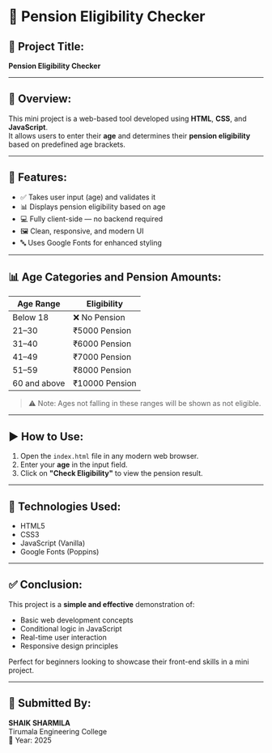 # 🧓 Pension Eligibility Checker

## 📌 Project Title:
**Pension Eligibility Checker**

---

## 📖 Overview:
This mini project is a web-based tool developed using **HTML**, **CSS**, and **JavaScript**.  
It allows users to enter their **age** and determines their **pension eligibility** based on predefined age brackets.

---

## 🌟 Features:
- ✅ Takes user input (age) and validates it
- 📊 Displays pension eligibility based on age
- 💻 Fully client-side — no backend required
- 🖼️ Clean, responsive, and modern UI
- 🔤 Uses Google Fonts for enhanced styling

---

## 📊 Age Categories and Pension Amounts:
| Age Range      | Eligibility               |
|----------------|---------------------------|
| Below 18       | ❌ No Pension              |
| 21–30          | ₹5000 Pension             |
| 31–40          | ₹6000 Pension             |
| 41–49          | ₹7000 Pension             |
| 51–59          | ₹8000 Pension             |
| 60 and above   | ₹10000 Pension            |

> ⚠️ Note: Ages not falling in these ranges will be shown as not eligible.

---

## ▶️ How to Use:
1. Open the `index.html` file in any modern web browser.
2. Enter your **age** in the input field.
3. Click on **"Check Eligibility"** to view the pension result.

---

## 📌 Technologies Used:
- HTML5
- CSS3
- JavaScript (Vanilla)
- Google Fonts (Poppins)

---

## ✅ Conclusion:
This project is a **simple and effective** demonstration of:
- Basic web development concepts
- Conditional logic in JavaScript
- Real-time user interaction
- Responsive design principles

Perfect for beginners looking to showcase their front-end skills in a mini project.

---

## 🙋 Submitted By:
**SHAIK SHARMILA**  
Tirumala Engineering College  
📅 Year: 2025

